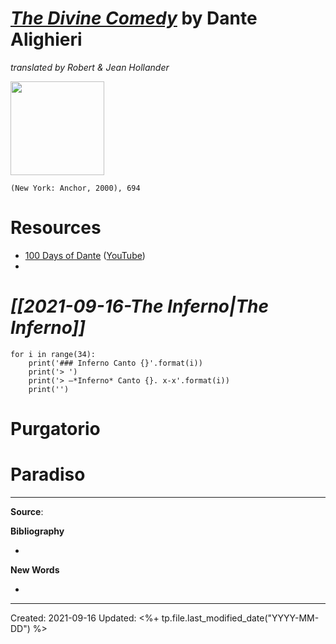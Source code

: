 
# [*The Divine Comedy*](https://www.amazon.com/Inferno-Dante/dp/0385496982) by Dante Alighieri 
*translated by Robert & Jean Hollander*

<img src="" width=150>

`(New York: Anchor, 2000), 694`

# Resources
- [100 Days of Dante](https://100daysofdante.com/) ([YouTube](https://youtu.be/GlIJfHAse3g))
- 

# *[[2021-09-16-The Inferno|The Inferno]]*




```jupyter
for i in range(34):
	print('### Inferno Canto {}'.format(i))
	print('> ')
	print('> –*Inferno* Canto {}. x-x'.format(i))
	print('')
```


# Purgatorio

# Paradiso
--- 
**Source**: 

**Bibliography**

- 

**New Words**

- 

---
Created: 2021-09-16
Updated: <%+ tp.file.last_modified_date("YYYY-MM-DD") %>

